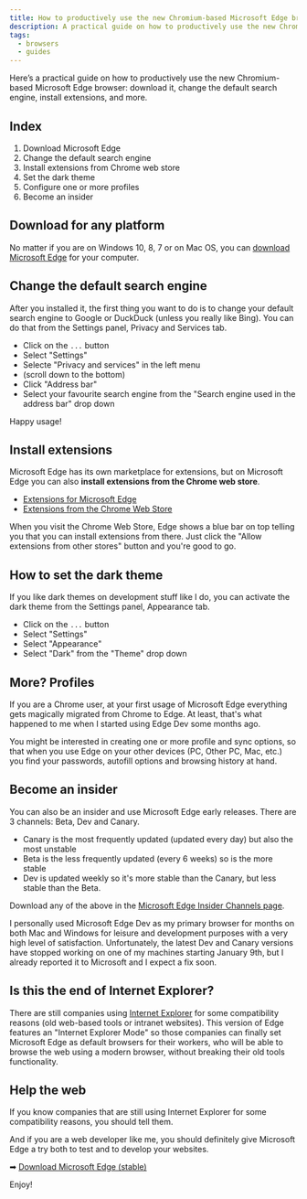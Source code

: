 ```yaml
---
title: How to productively use the new Chromium-based Microsoft Edge browser
description: A practical guide on how to productively use the new Chromium-based Microsoft Edge browser
tags:
  - browsers
  - guides
---
```


Here’s a practical guide on how to productively use the new Chromium-based Microsoft Edge browser: download it, change the default search engine, install extensions, and more.

## Index

1. Download Microsoft Edge
2. Change the default search engine
3. Install extensions from Chrome web store
4. Set the dark theme
5. Configure one or more profiles
6. Become an insider

## Download for any platform

No matter if you are on Windows 10, 8, 7 or on Mac OS, you can [download Microsoft Edge](https://www.microsoft.com/edge) for your computer.

## Change the default search engine

After you installed it, the first thing you want to do is to change your default search engine to Google or DuckDuck (unless you really like Bing). You can do that from the Settings panel, Privacy and Services tab.

- Click on the `...` button
- Select "Settings"
- Selecte "Privacy and services" in the left menu
- (scroll down to the bottom)
- Click "Address bar"
- Select your favourite search engine from the "Search engine used in the address bar" drop down

Happy usage!

## Install extensions

Microsoft Edge has its own marketplace for extensions, but on Microsoft Edge you can also **install extensions from the Chrome web store**.

- [Extensions for Microsoft Edge](https://www.microsoft.com/en-us/store/collections/edgeextensions/)
- [Extensions from the Chrome Web Store](https://chrome.google.com/webstore/category/extensions)

When you visit the Chrome Web Store, Edge shows a blue bar on top telling you that you can install extensions from there. Just click the "Allow extensions from other stores" button and you're good to go.


## How to set the dark theme

If you like dark themes on development stuff like I do, you can activate the dark theme from the Settings panel, Appearance tab.

- Click on the `...` button
- Select "Settings"
- Select "Appearance"
- Select "Dark" from the "Theme" drop down

## More? Profiles

If you are a Chrome user, at your first usage of Microsoft Edge everything gets magically migrated from Chrome to Edge. At least, that's what happened to me when I started using Edge Dev some months ago.

You might be interested in creating one or more profile and sync options, so that when you use Edge on your other devices (PC, Other PC, Mac, etc.) you find your passwords, autofill options and browsing history at hand.

## Become an insider

You can also be an insider and use Microsoft Edge early releases. There are 3 channels: Beta, Dev and Canary.

- Canary is the most frequently updated (updated every day) but also the most unstable
- Beta is the less frequently updated (every 6 weeks) so is the more stable
- Dev is updated weekly so it's more stable than the Canary, but less stable than the Beta.

Download any of the above in the [Microsoft Edge Insider Channels page](https://www.microsoftedgeinsider.com/en-gb/download/).

I personally used Microsoft Edge Dev as my primary browser for months on both Mac and Windows for leisure and development purposes with a very high level of satisfaction. Unfortunately, the latest Dev and Canary versions have stopped working on one of my machines starting January 9th, but I already reported it to Microsoft and I expect a fix soon.

## Is this the end of Internet Explorer?

There are still companies using [Internet Explorer](https://www.bairesdev.com/blog/internet-explorer-history/) for some compatibility reasons (old web-based tools or intranet websites). This version of Edge features an "Internet Explorer Mode" so those companies can finally set Microsoft Edge as default browsers for their workers, who will be able to browse the web using a modern browser, without breaking their old tools functionality.

## Help the web

If you know companies that are still using Internet Explorer for some compatibility reasons, you should tell them.

And if you are a web developer like me, you should definitely give Microsoft Edge a try both to test and to develop your websites.

➡ [Download Microsoft Edge (stable)](https://www.microsoft.com/edge)

Enjoy!
